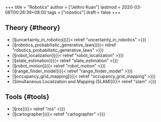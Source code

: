 +++
title = "Robotics"
author = ["Jethro Kuan"]
lastmod = 2020-03-08T00:26:39+08:00
tags = ["robotics"]
draft = false
+++

## Theory {#theory}

-   [§uncertainty\_in\_robotics]({{< relref "uncertainty_in_robotics" >}})
-   [§robotics\_probabilistic\_generative\_laws]({{< relref "robotics_probabilistic_generative_laws" >}})
-   [§robot\_localization]({{< relref "robot_localization" >}})
-   [§state\_estimation]({{< relref "state_estimation" >}})
-   [§robot\_motion]({{< relref "robot_motion" >}})
-   [§range\_finder\_model]({{< relref "range_finder_model" >}})
-   [§occupancy\_grid\_mapping]({{< relref "occupancy_grid_mapping" >}})
-   [Simultaneous Localization and Mapping (SLAM)]({{< relref "slam" >}})


## Tools {#tools}

-   [§ros]({{< relref "ros" >}})
-   [§cartographer]({{< relref "cartographer" >}})
